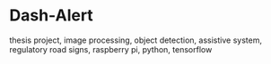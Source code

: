 # Dash-Alert
thesis project, image processing, object detection, assistive system, regulatory road signs, raspberry pi, python, tensorflow
